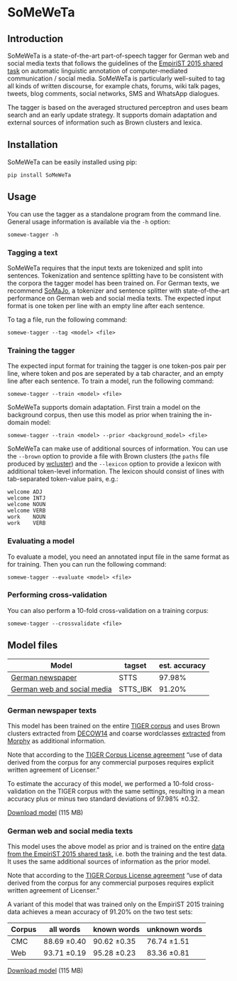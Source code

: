 # SoMeWeTa #

## Introduction ##

SoMeWeTa is a state-of-the-art part-of-speech tagger for German web
and social media texts that follows the guidelines of the [EmpiriST
2015 shared task](https://sites.google.com/site/empirist2015/) on
automatic linguistic annotation of computer-mediated communication /
social media. SoMeWeTa is particularly well-suited to tag all kinds of
written discourse, for example chats, forums, wiki talk pages, tweets,
blog comments, social networks, SMS and WhatsApp dialogues.

The tagger is based on the averaged structured perceptron and uses
beam search and an early update strategy. It supports domain
adaptation and external sources of information such as Brown clusters
and lexica.


## Installation ##

SoMeWeTa can be easily installed using pip:

    pip install SoMeWeTa


## Usage ##

You can use the tagger as a standalone program from the command line.
General usage information is available via the `-h` option:

    somewe-tagger -h


### Tagging a text ###

SoMeWeTa requires that the input texts are tokenized and split into
sentences. Tokenization and sentence splitting have to be consistent
with the corpora the tagger model has been trained on. For German
texts, we recommend [SoMaJo](https://github.com/tsproisl/SoMaJo), a
tokenizer and sentence splitter with state-of-the-art performance on
German web and social media texts. The expected input format is one
token per line with an empty line after each sentence.

To tag a file, run the following command:

    somewe-tagger --tag <model> <file>


### Training the tagger ###

The expected input format for training the tagger is one token-pos
pair per line, where token and pos are seperated by a tab character,
and an empty line after each sentence. To train a model, run the
following command:

    somewe-tagger --train <model> <file>

SoMeWeTa supports domain adaptation. First train a model on the
background corpus, then use this model as prior when training the
in-domain model:

    somewe-tagger --train <model> --prior <background_model> <file>
	
SoMeWeTa can make use of additional sources of information. You can
use the `--brown` option to provide a file with Brown clusters (the
`paths` file produced by
[wcluster](https://github.com/percyliang/brown-cluster)) and the
`--lexicon` option to provide a lexicon with additional token-level
information. The lexicon should consist of lines with tab-separated
token-value pairs, e.g.:

    welcome	ADJ
	welcome	INTJ
	welcome	NOUN
	welcome	VERB
	work	NOUN
	work	VERB


### Evaluating a model ###

To evaluate a model, you need an annotated input file in the same
format as for training. Then you can run the following command:

    somewe-tagger --evaluate <model> <file>


### Performing cross-validation ###

You can also perform a 10-fold cross-validation on a training corpus:

    somewe-tagger --crossvalidate <file>


## Model files ##

| Model                                      | tagset   | est. accuracy |
|--------------------------------------------|----------|---------------|
| [German newspaper](#german_newspaper)      | STTS     |        97.98% |
| [German web and social media](#german_wsm) | STTS_IBK |        91.20% |


### German newspaper texts <a id="german_newspaper"/> ###

This model has been trained on the entire [TIGER
corpus](http://www.ims.uni-stuttgart.de/forschung/ressourcen/korpora/tiger.html)
and uses Brown clusters extracted from
[DECOW14](http://corporafromtheweb.org/decow14/) and coarse
wordclasses [extracted](http://www.danielnaber.de/morphologie/) from
[Morphy](http://morphy.wolfganglezius.de/) as additional information.

Note that according to the [TIGER Corpus License
agreement](http://www.ims.uni-stuttgart.de/forschung/ressourcen/korpora/TIGERCorpus/license/htmlicense.html)
“use of data derived from the corpus for any commercial purposes
requires explicit written agreement of Licenser.”

To estimate the accuracy of this model, we performed a 10-fold
cross-validation on the TIGER corpus with the same settings, resulting
in a mean accuracy plus or minus two standard deviations of 97.98%
±0.32.

[Download
model](http://corpora.linguistik.uni-erlangen.de/someweta/tiger+brown+mor.model)
(115 MB)


### German web and social media texts <a id="german_wsm"> ###

This model uses the above model as prior and is trained on the entire
[data from the EmpiriST 2015 shared
task](https://sites.google.com/site/empirist2015/home/gold), i.e. both
the training and the test data. It uses the same additional sources of
information as the prior model.

Note that according to the [TIGER Corpus License
agreement](http://www.ims.uni-stuttgart.de/forschung/ressourcen/korpora/TIGERCorpus/license/htmlicense.html)
“use of data derived from the corpus for any commercial purposes
requires explicit written agreement of Licenser.”

A variant of this model that was trained only on the EmpiriST 2015
training data achieves a mean accuracy of 91.20% on the two test sets:

| Corpus | all words   | known words | unknown words |
|--------|-------------|-------------|---------------|
| CMC    | 88.69 ±0.40 | 90.62 ±0.35 | 76.74 ±1.51   |
| Web    | 93.71 ±0.19 | 95.28 ±0.23 | 83.36 ±0.81   |

[Download
model](http://corpora.linguistik.uni-erlangen.de/someweta/tiger+empirist+add+brown+mor.model)
(115 MB)
